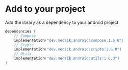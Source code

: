 # Add to your project

Add the library as a dependency to your android project.

```kotlin
dependencies {
    // Compose
    implementation("dev.medzik.android:compose:1.6.0")
    // Crypto
    implementation("dev.medzik.android:crypto:1.6.0")
    // Utils
    implementation("dev.medzik.android:utils:1.6.0")
}
```
